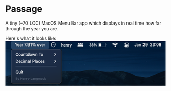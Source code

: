 # Passage
A tiny (~70 LOC) MacOS Menu Bar app which displays in real time how far through the year you are.

Here's what it looks like:
![Sample](./sample.png)
